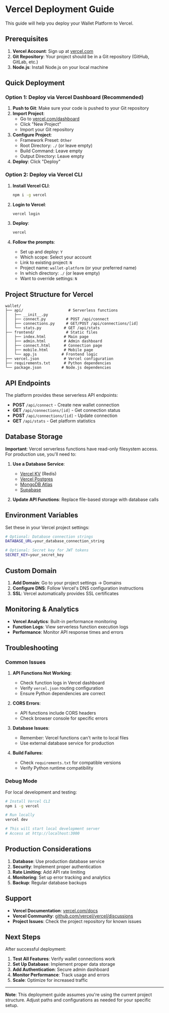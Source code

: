 # Vercel Deployment Guide

This guide will help you deploy your Wallet Platform to Vercel.

## Prerequisites

1. **Vercel Account**: Sign up at [vercel.com](https://vercel.com)
2. **Git Repository**: Your project should be in a Git repository (GitHub, GitLab, etc.)
3. **Node.js**: Install Node.js on your local machine

## Quick Deployment

### Option 1: Deploy via Vercel Dashboard (Recommended)

1. **Push to Git**: Make sure your code is pushed to your Git repository
2. **Import Project**: 
   - Go to [vercel.com/dashboard](https://vercel.com/dashboard)
   - Click "New Project"
   - Import your Git repository
3. **Configure Project**:
   - Framework Preset: `Other`
   - Root Directory: `./` (or leave empty)
   - Build Command: Leave empty
   - Output Directory: Leave empty
4. **Deploy**: Click "Deploy"

### Option 2: Deploy via Vercel CLI

1. **Install Vercel CLI**:
   ```bash
   npm i -g vercel
   ```

2. **Login to Vercel**:
   ```bash
   vercel login
   ```

3. **Deploy**:
   ```bash
   vercel
   ```

4. **Follow the prompts**:
   - Set up and deploy: `Y`
   - Which scope: Select your account
   - Link to existing project: `N`
   - Project name: `wallet-platform` (or your preferred name)
   - In which directory: `./` (or leave empty)
   - Want to override settings: `N`

## Project Structure for Vercel

```
wallet/
├── api/                    # Serverless functions
│   ├── __init__.py
│   ├── connect.py         # POST /api/connect
│   ├── connections.py     # GET/POST /api/connections/[id]
│   └── stats.py          # GET /api/stats
├── frontend/              # Static files
│   ├── index.html        # Main page
│   ├── admin.html        # Admin dashboard
│   ├── connect.html      # Connection page
│   ├── mobile.html       # Mobile page
│   └── app.js           # Frontend logic
├── vercel.json           # Vercel configuration
├── requirements.txt      # Python dependencies
└── package.json         # Node.js dependencies
```

## API Endpoints

The platform provides these serverless API endpoints:

- **POST** `/api/connect` - Create new wallet connection
- **GET** `/api/connections/[id]` - Get connection status
- **POST** `/api/connections/[id]` - Update connection
- **GET** `/api/stats` - Get platform statistics

## Database Storage

**Important**: Vercel serverless functions have read-only filesystem access. For production use, you'll need to:

1. **Use a Database Service**:
   - [Vercel KV](https://vercel.com/docs/storage/vercel-kv) (Redis)
   - [Vercel Postgres](https://vercel.com/docs/storage/vercel-postgres)
   - [MongoDB Atlas](https://www.mongodb.com/atlas)
   - [Supabase](https://supabase.com)

2. **Update API Functions**: Replace file-based storage with database calls

## Environment Variables

Set these in your Vercel project settings:

```bash
# Optional: Database connection strings
DATABASE_URL=your_database_connection_string

# Optional: Secret key for JWT tokens
SECRET_KEY=your_secret_key
```

## Custom Domain

1. **Add Domain**: Go to your project settings → Domains
2. **Configure DNS**: Follow Vercel's DNS configuration instructions
3. **SSL**: Vercel automatically provides SSL certificates

## Monitoring & Analytics

- **Vercel Analytics**: Built-in performance monitoring
- **Function Logs**: View serverless function execution logs
- **Performance**: Monitor API response times and errors

## Troubleshooting

### Common Issues

1. **API Functions Not Working**:
   - Check function logs in Vercel dashboard
   - Verify `vercel.json` routing configuration
   - Ensure Python dependencies are correct

2. **CORS Errors**:
   - API functions include CORS headers
   - Check browser console for specific errors

3. **Database Issues**:
   - Remember: Vercel functions can't write to local files
   - Use external database service for production

4. **Build Failures**:
   - Check `requirements.txt` for compatible versions
   - Verify Python runtime compatibility

### Debug Mode

For local development and testing:

```bash
# Install Vercel CLI
npm i -g vercel

# Run locally
vercel dev

# This will start local development server
# Access at http://localhost:3000
```

## Production Considerations

1. **Database**: Use production database service
2. **Security**: Implement proper authentication
3. **Rate Limiting**: Add API rate limiting
4. **Monitoring**: Set up error tracking and analytics
5. **Backup**: Regular database backups

## Support

- **Vercel Documentation**: [vercel.com/docs](https://vercel.com/docs)
- **Vercel Community**: [github.com/vercel/vercel/discussions](https://github.com/vercel/vercel/discussions)
- **Project Issues**: Check the project repository for known issues

## Next Steps

After successful deployment:

1. **Test All Features**: Verify wallet connections work
2. **Set Up Database**: Implement proper data storage
3. **Add Authentication**: Secure admin dashboard
4. **Monitor Performance**: Track usage and errors
5. **Scale**: Optimize for increased traffic

---

**Note**: This deployment guide assumes you're using the current project structure. Adjust paths and configurations as needed for your specific setup.
